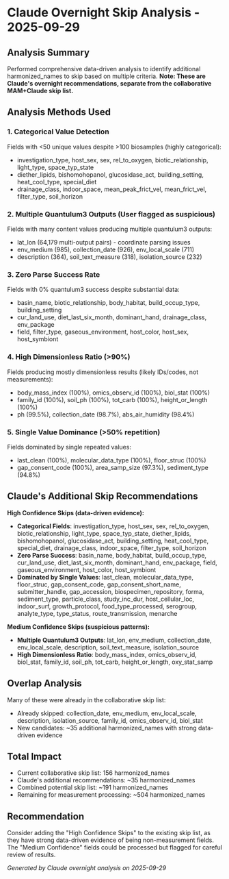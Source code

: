 # Claude Overnight Skip Analysis - 2025-09-29

## Analysis Summary
Performed comprehensive data-driven analysis to identify additional harmonized_names to skip based on multiple criteria. **Note: These are Claude's overnight recommendations, separate from the collaborative MAM+Claude skip list.**

## Analysis Methods Used

### 1. Categorical Value Detection
Fields with <50 unique values despite >100 biosamples (highly categorical):
- investigation_type, host_sex, sex, rel_to_oxygen, biotic_relationship, light_type, space_typ_state
- diether_lipids, bishomohopanol, glucosidase_act, building_setting, heat_cool_type, special_diet
- drainage_class, indoor_space, mean_peak_frict_vel, mean_frict_vel, filter_type, soil_horizon

### 2. Multiple Quantulum3 Outputs (User flagged as suspicious)
Fields with many content values producing multiple quantulum3 outputs:
- lat_lon (64,179 multi-output pairs) - coordinate parsing issues
- env_medium (985), collection_date (926), env_local_scale (711)
- description (364), soil_text_measure (318), isolation_source (232)

### 3. Zero Parse Success Rate
Fields with 0% quantulum3 success despite substantial data:
- basin_name, biotic_relationship, body_habitat, build_occup_type, building_setting
- cur_land_use, diet_last_six_month, dominant_hand, drainage_class, env_package
- field, filter_type, gaseous_environment, host_color, host_sex, host_symbiont

### 4. High Dimensionless Ratio (>90%)
Fields producing mostly dimensionless results (likely IDs/codes, not measurements):
- body_mass_index (100%), omics_observ_id (100%), biol_stat (100%)
- family_id (100%), soil_ph (100%), tot_carb (100%), height_or_length (100%)
- ph (99.5%), collection_date (98.7%), abs_air_humidity (98.4%)

### 5. Single Value Dominance (>50% repetition)
Fields dominated by single repeated values:
- last_clean (100%), molecular_data_type (100%), floor_struc (100%)
- gap_consent_code (100%), area_samp_size (97.3%), sediment_type (94.8%)

## Claude's Additional Skip Recommendations

**High Confidence Skips (data-driven evidence):**
- **Categorical Fields**: investigation_type, host_sex, sex, rel_to_oxygen, biotic_relationship, light_type, space_typ_state, diether_lipids, bishomohopanol, glucosidase_act, building_setting, heat_cool_type, special_diet, drainage_class, indoor_space, filter_type, soil_horizon
- **Zero Parse Success**: basin_name, body_habitat, build_occup_type, cur_land_use, diet_last_six_month, dominant_hand, env_package, field, gaseous_environment, host_color, host_symbiont
- **Dominated by Single Values**: last_clean, molecular_data_type, floor_struc, gap_consent_code, gap_consent_short_name, submitter_handle, gap_accession, biospecimen_repository, forma, sediment_type, particle_class, study_inc_dur, host_cellular_loc, indoor_surf, growth_protocol, food_type_processed, serogroup, analyte_type, type_status, route_transmission, menarche

**Medium Confidence Skips (suspicious patterns):**
- **Multiple Quantulum3 Outputs**: lat_lon, env_medium, collection_date, env_local_scale, description, soil_text_measure, isolation_source
- **High Dimensionless Ratio**: body_mass_index, omics_observ_id, biol_stat, family_id, soil_ph, tot_carb, height_or_length, oxy_stat_samp

## Overlap Analysis
Many of these were already in the collaborative skip list:
- Already skipped: collection_date, env_medium, env_local_scale, description, isolation_source, family_id, omics_observ_id, biol_stat
- New candidates: ~35 additional harmonized_names with strong data-driven evidence

## Total Impact
- Current collaborative skip list: 156 harmonized_names
- Claude's additional recommendations: ~35 harmonized_names
- Combined potential skip list: ~191 harmonized_names
- Remaining for measurement processing: ~504 harmonized_names

## Recommendation
Consider adding the "High Confidence Skips" to the existing skip list, as they have strong data-driven evidence of being non-measurement fields. The "Medium Confidence" fields could be processed but flagged for careful review of results.

*Generated by Claude overnight analysis on 2025-09-29*